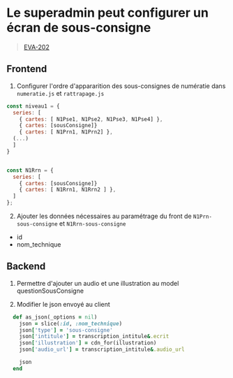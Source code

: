 <!-- 📄 Standard : https://www.notion.so/captive/Le-cadrage-technique-dbb611e45f114737a6b14745caa584e9?pvs=4 -->
# Le superadmin peut configurer un écran de sous-consigne

> [EVA-202](https://captive-team.atlassian.net/browse/EVA-202)

## Frontend

1. Configurer l'ordre d'appararition des sous-consignes de numératie dans `numeratie.js` et `rattrapage.js`

```javascript
const niveau1 = {
  series: [
    { cartes: [ N1Pse1, N1Pse2, N1Pse3, N1Pse4] },
    { cartes: [sousConsigne]}
    { cartes: [ N1Prn1, N1Prn2] },
  (...)
  ]
}


const N1Rrn = {
  series: [
    { cartes: [sousConsigne]}
    { cartes: [ N1Rrn1, N1Rrn2 ] },
  ]
};
```

2. Ajouter les données nécessaires au paramétrage du front de `N1Prn-sous-consigne` et `N1Rrn-sous-consigne`
- id
- nom_technique

## Backend

1. Permettre d'ajouter un audio et une illustration au model questionSousConsigne

2. Modifier le json envoyé au client
```ruby
  def as_json(_options = nil)
    json = slice(:id, :nom_technique)
    json['type'] = 'sous-consigne'
    json['intitule'] = transcription_intitule&.ecrit
    json['illustration'] = cdn_for(illustration)
    json['audio_url'] = transcription_intitule&.audio_url

    json
  end
```
